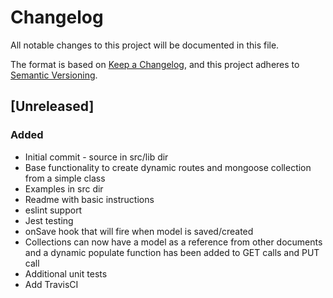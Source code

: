 # Changelog
All notable changes to this project will be documented in this file.

The format is based on [Keep a Changelog](https://keepachangelog.com/en/1.0.0/),
and this project adheres to [Semantic Versioning](https://semver.org/spec/v2.0.0.html).

## [Unreleased]
### Added
- Initial commit - source in src/lib dir
- Base functionality to create dynamic routes and mongoose collection from a simple class
- Examples in src dir
- Readme with basic instructions
- eslint support 
- Jest testing
- onSave hook that will fire when model is saved/created
- Collections can now have a model as a reference from other documents and a dynamic populate function has been added to GET calls and PUT call
- Additional unit tests 
- Add TravisCI